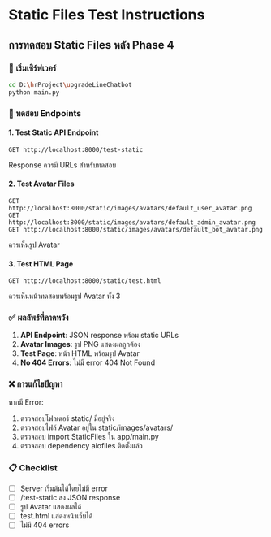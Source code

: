# Static Files Test Instructions

## การทดสอบ Static Files หลัง Phase 4

### 🚀 เริ่มเซิร์ฟเวอร์
```bash
cd D:\hrProject\upgradeLineChatbot
python main.py
```

### 🧪 ทดสอบ Endpoints

#### 1. Test Static API Endpoint
```
GET http://localhost:8000/test-static
```
Response ควรมี URLs สำหรับทดสอบ

#### 2. Test Avatar Files
```
GET http://localhost:8000/static/images/avatars/default_user_avatar.png
GET http://localhost:8000/static/images/avatars/default_admin_avatar.png
GET http://localhost:8000/static/images/avatars/default_bot_avatar.png
```
ควรเห็นรูป Avatar

#### 3. Test HTML Page
```
GET http://localhost:8000/static/test.html
```
ควรเห็นหน้าทดสอบพร้อมรูป Avatar ทั้ง 3

### ✅ ผลลัพธ์ที่คาดหวัง

1. **API Endpoint**: JSON response พร้อม static URLs
2. **Avatar Images**: รูป PNG แสดงผลถูกต้อง
3. **Test Page**: หน้า HTML พร้อมรูป Avatar
4. **No 404 Errors**: ไม่มี error 404 Not Found

### ❌ การแก้ไขปัญหา

หากมี Error:
1. ตรวจสอบโฟลเดอร์ static/ มีอยู่จริง
2. ตรวจสอบไฟล์ Avatar อยู่ใน static/images/avatars/
3. ตรวจสอบ import StaticFiles ใน app/main.py
4. ตรวจสอบ dependency aiofiles ติดตั้งแล้ว

### 📋 Checklist

- [ ] Server เริ่มต้นได้โดยไม่มี error
- [ ] /test-static ส่ง JSON response
- [ ] รูป Avatar แสดงผลได้
- [ ] test.html แสดงหน้าเว็บได้
- [ ] ไม่มี 404 errors
